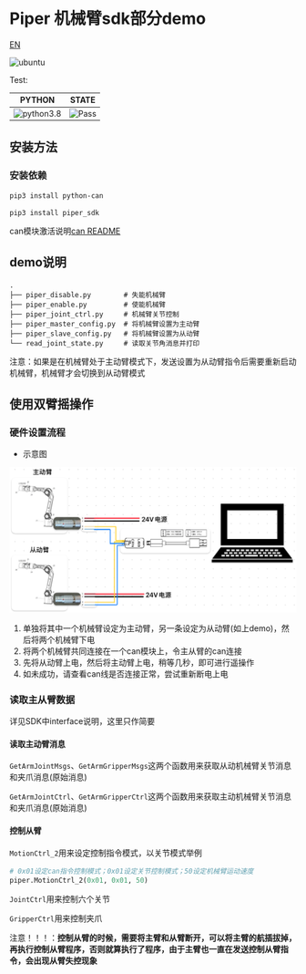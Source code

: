 # Piper 机械臂sdk部分demo

[EN](README(EN).MD)

![ubuntu](https://img.shields.io/badge/Ubuntu-20.04-orange.svg)

Test:

|PYTHON |STATE|
|---|---|
|![python3.8](https://img.shields.io/badge/Python-3.8-blue.svg)|![Pass](https://img.shields.io/badge/Pass-blue.svg)|

## 安装方法

### 安装依赖

```shell
pip3 install python-can
```

```shell
pip3 install piper_sdk
```

can模块激活说明[can README](./can_config.MD)

## demo说明

```shell
.
├── piper_disable.py        # 失能机械臂
├── piper_enable.py         # 使能机械臂
├── piper_joint_ctrl.py     # 机械臂关节控制
├── piper_master_config.py  # 将机械臂设置为主动臂
├── piper_slave_config.py   # 将机械臂设置为从动臂
└── read_joint_state.py     # 读取关节角消息并打印
```

注意：如果是在机械臂处于主动臂模式下，发送设置为从动臂指令后需要重新启动机械臂，机械臂才会切换到从动臂模式

## 使用双臂摇操作

### 硬件设置流程

- 示意图

![ ](./asserts/接线图.PNG)

1. 单独将其中一个机械臂设定为主动臂，另一条设定为从动臂(如上demo)，然后将两个机械臂下电
2. 将两个机械臂共同连接在一个can模块上，令主从臂的can连接
3. 先将从动臂上电，然后将主动臂上电，稍等几秒，即可进行遥操作
4. 如未成功，请查看can线是否连接正常，尝试重新断电上电

### 读取主从臂数据

详见SDK中interface说明，这里只作简要

#### 读取主动臂消息

`GetArmJointMsgs`、`GetArmGripperMsgs`这两个函数用来获取从动机械臂关节消息和夹爪消息(原始消息)

`GetArmJointCtrl`、`GetArmGripperCtrl`这两个函数用来获取主动机械臂关节消息和夹爪消息(原始消息)

#### 控制从臂

`MotionCtrl_2`用来设定控制指令模式，以关节模式举例

```python
# 0x01设定can指令控制模式；0x01设定关节控制模式；50设定机械臂运动速度
piper.MotionCtrl_2(0x01, 0x01, 50)
```

`JointCtrl`用来控制六个关节

`GripperCtrl`用来控制夹爪

注意！！！：**控制从臂的时候，需要将主臂和从臂断开，可以将主臂的航插拔掉，再执行控制从臂程序，否则就算执行了程序，由于主臂也一直在发送控制从臂指令，会出现从臂失控现象**
